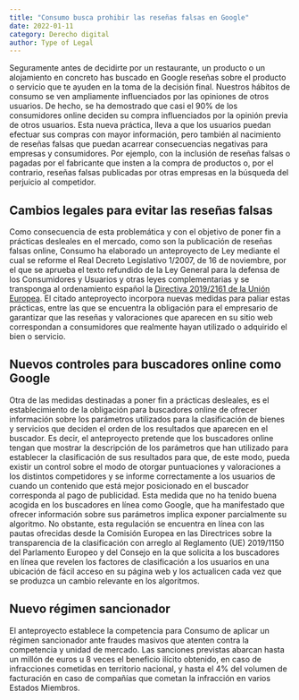 ```yaml
---
title: "Consumo busca prohibir las reseñas falsas en Google"
date: 2022-01-11
category: Derecho digital
author: Type of Legal
---
```


Seguramente antes de decidirte por un restaurante, un producto o un alojamiento en concreto has buscado en Google reseñas sobre el producto o servicio que te ayuden en la toma de la decisión final. Nuestros hábitos de consumo se ven ampliamente influenciados por las opiniones de otros usuarios. De hecho, se ha demostrado que casi el 90% de los consumidores online deciden su compra influenciados por la opinión previa de otros usuarios. Esta nueva práctica, lleva a que los usuarios puedan efectuar sus compras con mayor información, pero también al nacimiento de reseñas falsas que puedan acarrear consecuencias negativas para empresas y consumidores. Por ejemplo, con la inclusión de reseñas falsas o pagadas por el fabricante que insten a la compra de productos o, por el contrario, reseñas falsas publicadas por otras empresas en la búsqueda del perjuicio al competidor.

**Cambios legales para evitar las reseñas falsas**
--------------------------------------------------

Como consecuencia de esta problemática y con el objetivo de poner fin a prácticas desleales en el mercado, como son la publicación de reseñas falsas online, Consumo ha elaborado un anteproyecto de Ley mediante el cual se reforme el Real Decreto Legislativo 1/2007, de 16 de noviembre, por el que se aprueba el texto refundido de la Ley General para la defensa de los Consumidores y Usuarios y otras leyes complementarias y se transponga al ordenamiento español la [Directiva 2019/2161 de la Unión Europea](https://eur-lex.europa.eu/legal-content/ES/TXT/?uri=CELEX%3A32019L2161). El citado anteproyecto incorpora nuevas medidas para paliar estas prácticas, entre las que se encuentra la obligación para el empresario de garantizar que las reseñas y valoraciones que aparecen en su sitio web correspondan a consumidores que realmente hayan utilizado o adquirido el bien o servicio.

**Nuevos controles para buscadores online como Google**
-------------------------------------------------------

Otra de las medidas destinadas a poner fin a prácticas desleales, es el establecimiento de la obligación para buscadores online de ofrecer información sobre los parámetros utilizados para la clasificación de bienes y servicios que deciden el orden de los resultados que aparecen en el buscador. Es decir, el anteproyecto pretende que los buscadores online tengan que mostrar la descripción de los parámetros que han utilizado para establecer la clasificación de sus resultados para que, de este modo, pueda existir un control sobre el modo de otorgar puntuaciones y valoraciones a los distintos competidores y se informe correctamente a los usuarios de cuando un contenido que está mejor posicionado en el buscador corresponda al pago de publicidad. Esta medida que no ha tenido buena acogida en los buscadores en línea como Google, que ha manifestado que ofrecer información sobre sus parámetros implica exponer parcialmente su algoritmo. No obstante, esta regulación se encuentra en línea con las pautas ofrecidas desde la Comisión Europea en las Directrices sobre la transparencia de la clasificación con arreglo al Reglamento (UE) 2019/1150 del Parlamento Europeo y del Consejo en la que solicita a los buscadores en línea que revelen los factores de clasificación a los usuarios en una ubicación de fácil acceso en su página web y los actualicen cada vez que se produzca un cambio relevante en los algoritmos.

**Nuevo régimen sancionador**
-----------------------------

El anteproyecto establece la competencia para Consumo de aplicar un régimen sancionador ante fraudes masivos que atenten contra la competencia y unidad de mercado. Las sanciones previstas abarcan hasta un millón de euros u 8 veces el beneficio ilícito obtenido, en caso de infracciones cometidas en territorio nacional, y hasta el 4% del volumen de facturación en caso de compañías que cometan la infracción en varios Estados Miembros.
